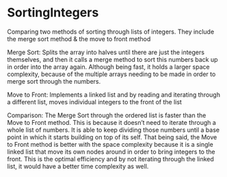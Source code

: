 # SortingIntegers
Comparing two methods of sorting through lists of integers. They include the merge sort method & the move to front method

Merge Sort: Splits the array into halves until there are just the integers themselves, and then it calls a merge method
            to sort this numbers back up in order into the array again. Although being fast, it holds a larger space
            complexity, because of the multiple arrays needing to be made in order to merge sort through the numbers.
         
Move to Front: Implements a linked list and by reading and iterating through a different list, moves individual integers
               to the front of the list

Comparison: The Merge Sort through the ordered list is faster than the Move to Front method. This is because it doesn’t
            need to iterate through a whole list of numbers. It is able to keep dividing those numbers until a base point
            in which it starts building on top of its self. That being said, the Move to Front method is better with the
            space complexity because it is a single linked list that move its own nodes around in order to bring integers
            to the front. This is the optimal efficiency and by not iterating through the linked list, it would have a better
            time complexity as well. 
